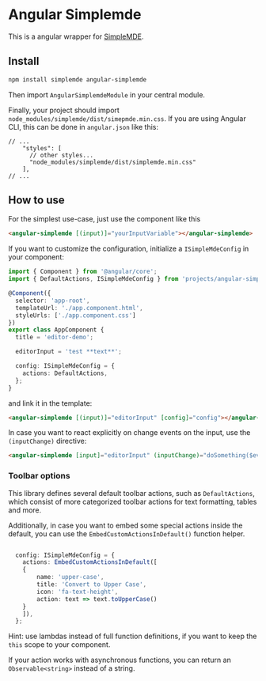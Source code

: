 # Angular Simplemde 

This is a angular wrapper for [SimpleMDE](https://github.com/sparksuite/simplemde-markdown-editor).

## Install

``` bash
npm install simplemde angular-simplemde
```

Then import `AngularSimplemdeModule` in your central module.

Finally, your project should import `node_modules/simplemde/dist/simepmde.min.css`. If you are using Angular CLI, this can 
be done in `angular.json` like this:

```
// ...
    "styles": [
      // other styles...
      "node_modules/simplemde/dist/simplemde.min.css"
    ],
// ...
```

## How to use

For the simplest use-case, just use the component like this

```html
<angular-simplemde [(input)]="yourInputVariable"></angular-simplemde>
```

If you want to customize the configuration, initialize a `ISimpleMdeConfig` in your component:

```typescript
import { Component } from '@angular/core';
import { DefaultActions, ISimpleMdeConfig } from 'projects/angular-simplemde/src/lib/editor/editor-config.model';

@Component({
  selector: 'app-root',
  templateUrl: './app.component.html',
  styleUrls: ['./app.component.css']
})
export class AppComponent {
  title = 'editor-demo';

  editorInput = 'test **text**';

  config: ISimpleMdeConfig = {
    actions: DefaultActions,
  };
}
```

and link it in the template:

```html
<angular-simplemde [(input)]="editorInput" [config]="config"></angular-simplemde>
```

In case you want to react explicitly on change events on the input, use the `(inputChange)` directive:

```html
<angular-simplemde [input]="editorInput" (inputChange)="doSomething($event)" [config]="config"></angular-simplemde>
```

### Toolbar options

This library defines several default toolbar actions, such as `DefaultActions`, which consist of more categorized
toolbar actions for text formatting, tables and more.

Additionally, in case you want to embed some special actions inside the default, you can use the `EmbedCustomActionsInDefault()`
function helper.

```typescript

  config: ISimpleMdeConfig = {
    actions: EmbedCustomActionsInDefault([
    {
        name: 'upper-case',
        title: 'Convert to Upper Case',
        icon: 'fa-text-height',
        action: text => text.toUpperCase()
    }   
    ]),
  };
```

Hint: use lambdas instead of full function definitions, if you want to keep the `this` scope to your component.

If your action works with asynchronous functions, you can return an `Observable<string>` instead of a string.
